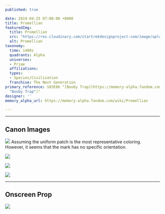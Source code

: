 ```yaml
---
published: true

date: 2019-04-25 07:00:00 +0000
title: Promellian
featuredImg:
  title: Promellian
  src: "https://res.cloudinary.com/startrekdesignproject-com/image/upload/v1556207389/Promellian.png"
  alt: Promellian
taxonomy:
  time: 1400s
  quadrants: Alpha
  universes:
  - Prime
  affiliations:
  types:
  - Species/Civilization
  franchise: The Next Generation
primary_reference: S03E06 "[Booby Trap](https://memory-alpha.fandom.com/wiki/Booby_Trap
  "Booby Trap")"
designer: ''
memory_alpha_url: https://memory-alpha.fandom.com/wiki/Promellian

---
```

___
## Canon Images


![](https://res.cloudinary.com/startrekdesignproject-com/image/upload/v1556207389/Promellian1.jpg)
Assuming the uniform patch is the most representative coloring. However, it seems that the mark has no specific orientation.


![](https://res.cloudinary.com/startrekdesignproject-com/image/upload/v1556207389/Promellian2.jpg)

![](https://res.cloudinary.com/startrekdesignproject-com/image/upload/v1556207389/Promellian3.jpg)

![](https://res.cloudinary.com/startrekdesignproject-com/image/upload/v1556207389/Promellian4.jpg)

___
## Onscreen Prop

![](https://res.cloudinary.com/startrekdesignproject-com/image/upload/v1556207389/PromellianProp.jpg)
